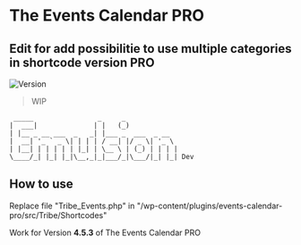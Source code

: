 # The Events Calendar PRO
## Edit for add possibilitie to use multiple categories in shortcode version PRO

![Version](https://img.shields.io/badge/version-v0.1-orange.svg)

> WIP

```
 _____                _     _             
|  ___|              | |   (_)            
| |__ _ __ ___  _   _| |___ _  ___  _ __  
|  __| '_ ` _ \| | | | / __| |/ _ \| '_ \ 
| |__| | | | | | |_| | \__ \ | (_) | | | |
\____/_| |_| |_|\__,_|_|___/_|\___/|_| |_| Dev
```

## How to use

Replace file "Tribe_Events.php" in "/wp-content/plugins/events-calendar-pro/src/Tribe/Shortcodes"

Work for Version **4.5.3** of The Events Calendar PRO

